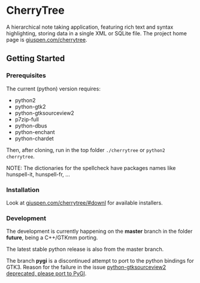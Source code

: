 # CherryTree
A hierarchical note taking application, featuring rich text and syntax highlighting, storing data in a single XML or SQLite file.
The project home page is [giuspen.com/cherrytree](https://www.giuspen.com/cherrytree/).

## Getting Started
### Prerequisites
The current (python) version requires:
* python2
* python-gtk2
* python-gtksourceview2
* p7zip-full
* python-dbus
* python-enchant
* python-chardet

Then, after cloning, run in the top folder `./cherrytree` or `python2 cherrytree`.

NOTE: The dictionaries for the spellcheck have packages names like hunspell-it, hunspell-fr, ...

### Installation
Look at [giuspen.com/cherrytree/#downl](https://www.giuspen.com/cherrytree/#downl) for available installers.

### Development
The development is currently happening on the **master** branch in the folder **future**, being a C++/GTKmm porting.

The latest stable python release is also from the master branch.

The branch **pygi** is a discontinued attempt to port to the python bindings for GTK3. Reason for the failure in the issue [python-gtksourceview2 deprecated, please port to PyGI](https://github.com/giuspen/cherrytree/issues/125).
